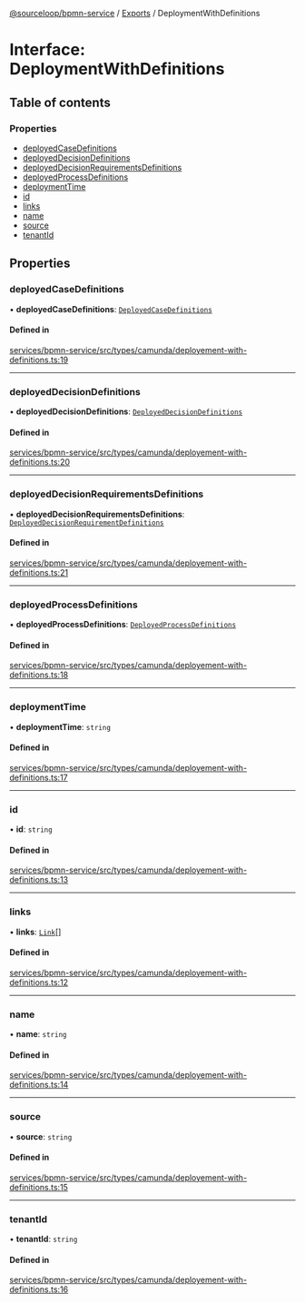[@sourceloop/bpmn-service](../README.md) / [Exports](../modules.md) / DeploymentWithDefinitions

# Interface: DeploymentWithDefinitions

## Table of contents

### Properties

- [deployedCaseDefinitions](DeploymentWithDefinitions.md#deployedcasedefinitions)
- [deployedDecisionDefinitions](DeploymentWithDefinitions.md#deployeddecisiondefinitions)
- [deployedDecisionRequirementsDefinitions](DeploymentWithDefinitions.md#deployeddecisionrequirementsdefinitions)
- [deployedProcessDefinitions](DeploymentWithDefinitions.md#deployedprocessdefinitions)
- [deploymentTime](DeploymentWithDefinitions.md#deploymenttime)
- [id](DeploymentWithDefinitions.md#id)
- [links](DeploymentWithDefinitions.md#links)
- [name](DeploymentWithDefinitions.md#name)
- [source](DeploymentWithDefinitions.md#source)
- [tenantId](DeploymentWithDefinitions.md#tenantid)

## Properties

### deployedCaseDefinitions

• **deployedCaseDefinitions**: [`DeployedCaseDefinitions`](../modules.md#deployedcasedefinitions)

#### Defined in

[services/bpmn-service/src/types/camunda/deployement-with-definitions.ts:19](https://github.com/sourcefuse/loopback4-microservice-catalog/blob/68ec38a2a/services/bpmn-service/src/types/camunda/deployement-with-definitions.ts#L19)

___

### deployedDecisionDefinitions

• **deployedDecisionDefinitions**: [`DeployedDecisionDefinitions`](../modules.md#deployeddecisiondefinitions)

#### Defined in

[services/bpmn-service/src/types/camunda/deployement-with-definitions.ts:20](https://github.com/sourcefuse/loopback4-microservice-catalog/blob/68ec38a2a/services/bpmn-service/src/types/camunda/deployement-with-definitions.ts#L20)

___

### deployedDecisionRequirementsDefinitions

• **deployedDecisionRequirementsDefinitions**: [`DeployedDecisionRequirementDefinitions`](../modules.md#deployeddecisionrequirementdefinitions)

#### Defined in

[services/bpmn-service/src/types/camunda/deployement-with-definitions.ts:21](https://github.com/sourcefuse/loopback4-microservice-catalog/blob/68ec38a2a/services/bpmn-service/src/types/camunda/deployement-with-definitions.ts#L21)

___

### deployedProcessDefinitions

• **deployedProcessDefinitions**: [`DeployedProcessDefinitions`](../modules.md#deployedprocessdefinitions)

#### Defined in

[services/bpmn-service/src/types/camunda/deployement-with-definitions.ts:18](https://github.com/sourcefuse/loopback4-microservice-catalog/blob/68ec38a2a/services/bpmn-service/src/types/camunda/deployement-with-definitions.ts#L18)

___

### deploymentTime

• **deploymentTime**: `string`

#### Defined in

[services/bpmn-service/src/types/camunda/deployement-with-definitions.ts:17](https://github.com/sourcefuse/loopback4-microservice-catalog/blob/68ec38a2a/services/bpmn-service/src/types/camunda/deployement-with-definitions.ts#L17)

___

### id

• **id**: `string`

#### Defined in

[services/bpmn-service/src/types/camunda/deployement-with-definitions.ts:13](https://github.com/sourcefuse/loopback4-microservice-catalog/blob/68ec38a2a/services/bpmn-service/src/types/camunda/deployement-with-definitions.ts#L13)

___

### links

• **links**: [`Link`](../modules.md#link)[]

#### Defined in

[services/bpmn-service/src/types/camunda/deployement-with-definitions.ts:12](https://github.com/sourcefuse/loopback4-microservice-catalog/blob/68ec38a2a/services/bpmn-service/src/types/camunda/deployement-with-definitions.ts#L12)

___

### name

• **name**: `string`

#### Defined in

[services/bpmn-service/src/types/camunda/deployement-with-definitions.ts:14](https://github.com/sourcefuse/loopback4-microservice-catalog/blob/68ec38a2a/services/bpmn-service/src/types/camunda/deployement-with-definitions.ts#L14)

___

### source

• **source**: `string`

#### Defined in

[services/bpmn-service/src/types/camunda/deployement-with-definitions.ts:15](https://github.com/sourcefuse/loopback4-microservice-catalog/blob/68ec38a2a/services/bpmn-service/src/types/camunda/deployement-with-definitions.ts#L15)

___

### tenantId

• **tenantId**: `string`

#### Defined in

[services/bpmn-service/src/types/camunda/deployement-with-definitions.ts:16](https://github.com/sourcefuse/loopback4-microservice-catalog/blob/68ec38a2a/services/bpmn-service/src/types/camunda/deployement-with-definitions.ts#L16)
